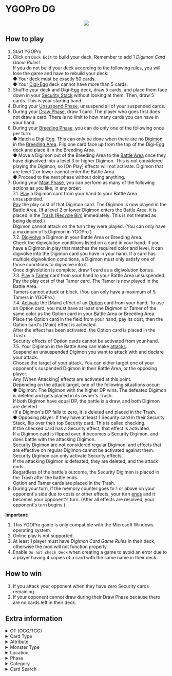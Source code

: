 # YGOPro DG

<p align="center">
	<img src="https://user-images.githubusercontent.com/18324297/106405425-d2a96980-643e-11eb-91a7-5402fb31cda5.png">
</p>

## How to play
1. Start YGOPro.
2. Click on `Deck Edit` to build your deck. Remember to add 1 _Digimon Card Game Rules_!<br>
If you do not build your deck according to the following rules, you will lose the game and have to rebuild your deck:<br>
● Your [deck](https://digimoncardgame.fandom.com/wiki/General_Rules#Decks) must be exactly 50 cards.<br>
● Your [Digi-Egg](https://digimoncardgame.fandom.com/wiki/Card_Types#Digi-Egg) deck cannot have more than 5 cards.
3. Shuffle your deck and Digi-Egg deck, draw 5 cards, and place them face down in your [Security Stack](https://digimoncardgame.fandom.com/wiki/General_Rules#The_Playing_Field) without looking at them. Then, draw 5 cards. This is your starting hand.<br>
4. During your [Unsuspend Phase](https://digimoncardgame.fandom.com/wiki/General_Rules#Game_Flow), unsuspend all of your suspended cards.<br>
5. During your [Draw Phase](https://digimoncardgame.fandom.com/wiki/General_Rules#Game_Flow), draw 1 card. The player who goes first does not draw a card. There is no limit to how many cards you can have in your hand.<br>
6. During your [Breeding Phase](https://digimoncardgame.fandom.com/wiki/General_Rules#Game_Flow), you can do only one of the following once per turn:<br>
● Hatch a Digi-Egg. This can only be done when there are no [Digimon](https://digimoncardgame.fandom.com/wiki/Card_Types#Digimon) in the [Breeding Area](https://digimoncardgame.fandom.com/wiki/General_Rules#The_Playing_Field). Flip one card face up from the top of the Digi-Egg deck and place it in the Breeding Area.<br>
● Move a Digimon out of the Breeding Area to the [Battle Area](https://digimoncardgame.fandom.com/wiki/General_Rules#The_Playing_Field) once they have digivolved into a level 3 or higher Digimon. This is not considered playing the Digimon, so [On Play] effects will not activate. Digimon that are level 2 or lower cannot enter the Battle Area.<br>
● Proceed to the next phase without doing anything.<br>
7. During your [Main Phase](https://digimoncardgame.fandom.com/wiki/General_Rules#Main_Phase), you can perform as many of the following actions as you like, in any order:<br>
	7.1. [Play](https://digimoncardgame.fandom.com/wiki/General_Rules#A._Playing_Digimon) a Digimon card from your hand to your Battle Area unsuspended.<br>
	[Pay](https://digimoncardgame.fandom.com/wiki/General_Rules#Paying_Memory_Costs) the play cost of that Digimon card. The Digimon is now played in the Battle Area. (If a level 2 or lower Digimon enters the Battle Area, it is placed in the [Trash (Recycle Bin)](https://digimoncardgame.fandom.com/wiki/General_Rules#The_Playing_Field) immediately. This is not treated as being deleted.)<br>
	Digimon cannot attack on the turn they were played. (You can only have a maximum of 5 Digimon in YGOPro.)<br>
	7.2. [Digivolve](https://digimoncardgame.fandom.com/wiki/General_Rules#B._Digivolving) a Digimon in your Battle Area or Breeding Area.<br>
	Check the digivolution conditions listed on a card in your hand. If you have a Digimon in play that matches the required color and level, it can digivolve into the Digimon card you have in your hand. If a card has multiple digivolution conditions, a Digimon must only satisfy one of those conditions to digivolve into it.<br>
	Once digivolution is complete, draw 1 card as a digivolution bonus.<br>
	7.3. [Play](https://digimoncardgame.fandom.com/wiki/General_Rules#C._Playing_Tamers) a [Tamer](https://digimoncardgame.fandom.com/wiki/Card_Types#Tamer) card from your hand to your Battle Area unsuspended.<br>
	Pay the play cost of that Tamer card. The Tamer is now played in the Battle Area.<br>
	Tamers cannot attack or block. (You can only have a maximum of 5 Tamers in YGOPro.)<br>
	7.4. [Activate](https://digimoncardgame.fandom.com/wiki/General_Rules#D._Using_Option_Cards) the [Main] effect of an [Option](https://digimoncardgame.fandom.com/wiki/Card_Types#Option) card from your hand. To use an Option card, you must have at least one Digimon or Tamer of the same color as the Option card in your Battle Area or Breeding Area.<br>
	Place the Option card in the field from your hand, pay its cost, then the Option card's [Main] effect is activated.<br>
	After the effect has been activated, the Option card is placed in the Trash.<br>
	Security effects of Option cards cannot be activated from your hand.<br>
	7.5. Your Digimon in the Battle Area can make [attacks](https://digimoncardgame.fandom.com/wiki/General_Rules#E._Attacking).<br>
	Suspend an unsuspended Digimon you want to attack with and declare your attack.<br>
	Choose the target of your attack. You can either target one of your opponent's suspended Digimon in their Battle Area, or the opposing player.<br>
	Any [When Attacking] effects are activated at this point.<br>
	Depending on the attack target, one of the following situations occur:<br>
	● Digimon: The Digimon with the higher DP wins. The defeated Digimon is deleted and gets placed in its owner's Trash.<br>
	If both Digimon have equal DP, the battle is a draw, and both Digimon are deleted.<br>
	(If a Digimon's DP falls to zero, it is deleted and placed in the Trash.<br>
	● Opposing player: If they have at least 1 Security card in their Security Stack, flip over their top Security card. This is called checking.<br>
	If the checked card has a Security effect, that effect is activated.<br>
	If a Digimon card is flipped over, it becomes a Security Digimon, and does battle with the attacking Digimon.<br>
	Security Digimon are not considered regular Digimon, and effects that are effective on regular Digimon cannot be activated against them. Security Digimon can only activate Security effects.<br>
	If the attacking Digimon is defeated, they are deleted, and the attack ends.<br>
	Regardless of the battle's outcome, the Security Digimon is placed in the Trash after the battle ends.<br>
	Option and Tamer cards are placed in the Trash.<br>
8. During your turn, if the memory counter goes to 1 or above on your opponent's side due to costs or other effects, your turn [ends](https://digimoncardgame.fandom.com/wiki/General_Rules#Ending_a_Turn) and it becomes your opponent's turn. (After all effects are resolved, your opponent's turn begins.)

**Important:**
1. This YGOPro game is only compatible with the Microsoft Windows operating system.
2. Online play is not supported.
3. At least 1 player must have _Digimon Card Game Rules_ in their deck, otherwise the mod will not function properly.
4. Enable `Do not check Deck` when creating a game to avoid an error due to a player having 4 copies of a card with the same name in their deck.

## How to win
1. If you attack your opponent when they have zero Security cards remaining.
2. If your opponent cannot draw during their Draw Phase because there are no cards left in their deck.

## Extra information
<details>
<summary>OT (OCG/TCG)</summary>

- `0x1	OCG` = OCG only card
- `0x2	TCG` = TCG only card
- `0x3	OCG+TCG` = OCG + TCG card
- `0x4	Anime/Custom` = Unofficial card
</details>
<details>
<summary>Card Type</summary>

- `0x21	Monster+Effect` = Digimon
	- `Attribute` = Color
	- `Level` = Play Cost
	- `ATK` = DP (Digimon Power)
	- `on script` = Digivolve Cost
	- `on script`/`Level` (Battle Area) = Lv. (Level)
	- `on script` = Form
	- `on script` = Attribute
	- `on script` = Type
- `0x1021	Monster+Effect+Tuner` = Digimon that has no effect
- `0x41	Monster+Fusion` = Digi-Egg
	- `Attribute` = Color
	- `on script`/`Level` (Battle Area) = Lv. (Level)
	- `on script` = Attribute
	- `on script` = Type
- `0x1041	Monster+Fusion+Tuner` = Digi-Egg that has no effect
- `0x3	Monster+Spell` = Tamer
	- `Attribute` = Color
	- `Level` = Play Cost
- `0x5	Monster+Trap` = Option
	- `Attribute` = Color
	- `Level` = Play Cost
- `0x800	Gemini` = Multicolor card
</details>
<details>
<summary>Attribute</summary>

- `0x1	EARTH` = Red
- `0x2	WATER` = Blue
- `0x4	FIRE` = Yellow
- `0x8	WIND` = Green
- `0x10	LIGHT` = White
- `0x20 DARK` = Black
- `0x40 DIVINE` = Purple
</details>
<details>
<summary>Monster Type</summary>

- `0x1	Warrior` = ～Reserved～
- `0x2	Spellcaster` = ～Reserved～
- `0x4	Fairy` = ～Reserved～
- `0x8	Fiend` = ～Reserved～
- `0x10	Zombie` = ～Reserved～
- `0x20	Machine` = ～Reserved～
- `0x40	Aqua` = ～Reserved～
- `0x80	Pyro` = ～Reserved～
- `0x100	Rock` = ～Reserved～
- `0x200	Winged Beast` = ～Reserved～
- `0x400	Plant` = ～Reserved～
- `0x800	Insect` = ～Reserved～
- `0x1000	Thunder` = ～Reserved～
- `0x2000	Dragon` = ～Reserved～
- `0x4000	Beast` = ～Reserved～
- `0x8000	Beast-Warrior` = ～Reserved～
- `0x10000	Dinosaur` = ～Reserved～
- `0x20000	Fish` = ～Reserved～
- `0x40000	Sea Serpent` = ～Reserved～
- `0x80000	Reptile` = ～Reserved～
- `0x100000	Psychic` = ～Reserved～
- `0x200000	Divine-Beast` = ～Reserved～
- `0x400000	Creator God` = ～Reserved～
- `0x800000	Wyrm` = ～Reserved～
- `0x1000000	Cyberse` = ～Reserved～
</details>
<details>
<summary>Location</summary>

- `0x4	Monster Zone` = Battle Area (Digimon) (Sequence 0~4)
- `0x4	Monster Zone` = Breeding Area (Digimon) (Sequence => 5)
- `0x8	Spell & Trap Zone` = Battle Area (Tamers) (Sequence 0~4)
- `0x8	Spell & Trap Zone` = Memory Gauge (Sequence = 5)
- `0x10	Graveyard` = Trash (Recycle Bin)
- `0x20	Banished` = Security Stack
- `0x40	Extra Deck` = Digi-Egg Deck Zone
</details>
<details>
<summary>Phase</summary>

1. `EVENT_PREDRAW` = Unsuspend Phase
2. `PHASE_DRAW` = Draw Phase
3. `PHASE_STANDBY` = Breeding Phase
4. `PHASE_MAIN1` = Main Phase (while not attacking)
5. `PHASE_BATTLE` = Main Phase (while attacking)
6. `PHASE_MAIN2` = **N/A**
7. `PHASE_END` = **N/A**
</details>
<details>
<summary>Category</summary>

- `0x1	Destroy Spell/Trap` = ～Reserved～
- `0x2	Destroy Monster` = Delete a Digimon; ＜Retaliation＞
- `0x4	Banish Card` = Put a card into the Security Stack; ＜Recovery＞
- `0x8	Send to Graveyard` = Trash a card; ＜De-Digivolve＞
- `0x10	Return to Hand` = Return a card to a player's hand
- `0x20	Return to Deck` = Put a card into a player's deck
- `0x40	Destroy Hand` = ～Reserved～
- `0x80	Destroy Deck` = ～Reserved～
- `0x100	Increase Draw` = Draw a card from the deck
- `0x200	Search Deck` = ～Reserved～
- `0x400	GY to Hand/Field` = ～Reserved～
- `0x800	Change Battle Position` = Suspend or unsuspend a card; ＜Blocker＞; ＜Digisorption＞; ＜Reboot＞
- `0x1000	Get Control` = ～Reserved～
- `0x2000	Increase/Decrease ATK/DEF` = Increase or decrease a Digimon's DP
- `0x4000	Piercing` = Decrease check; ＜Security Attack -N＞
- `0x8000	Attack Multiple Times` = Increase check; ＜Security Attack +N＞
- `0x10000	Limit Attack` = Prevent a Digimon from attacking; change a Digimon's attack target; ＜Blocker＞
- `0x20000	Direct Attack` = ～Reserved～
- `0x40000	Special Summon` = Play a Digimon
- `0x80000	Token` = ～Reserved～
- `0x100000	Type-related` = Increase or decrease a card's cost; ＜Digisorption＞
- `0x200000	Attribute-related` = ～Reserved～
- `0x400000	Reduce LP` = Lose memory
- `0x800000	Increase LP` = Gain memory
- `0x1000000	Cannot Be Destroyed` = Prevent a Digimon from being deleted; ＜Jamming＞
- `0x2000000	Cannot Be Targeted` = ～Reserved～
- `0x4000000	Counter` = ～Reserved～
- `0x8000000	Gamble` = ～Reserved～
- `0x10000000	Fusion` = ～Reserved～
- `0x20000000	Synchro` = ～Reserved～
- `0x40000000	Xyz` = ～Reserved～
- `0x80000000	Negate Effect` = Prevent a Digimon from blocking; prevent a card from using its effect
- Uncategorized: `Play for Free`, `＜Piercing＞`
</details>
<details>
<summary>Card Search</summary>

You can search for the following specific card information in YGOPro:
- Attribute: Type `Attribute:` in the search bar
- Card Effect: Use the `No Effect` tab for Digimon that have no effects
- Card Number: **N/A**
- Card Type: Use the `Type` tab
- Color: Use the `Color` tab
- Form: Type `Form:` in the search bar
- DP (Digimon Power): Use the `DP` tab
- Digivolution Cost: Type `Digivolve 1 Cost:` or `Digivolve 2 Cost:` in the search bar
- Lv. (Level): Type `Level:` in the search bar
- Play Cost: Use the `Cost` tab
- Rarity: **N/A**
- Type: Type `Type:` in the search bar
</details>

